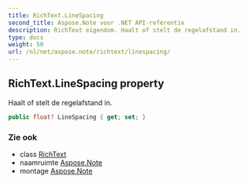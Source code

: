```yaml
---
title: RichText.LineSpacing
second_title: Aspose.Note voor .NET API-referentie
description: RichText eigendom. Haalt of stelt de regelafstand in.
type: docs
weight: 50
url: /nl/net/aspose.note/richtext/linespacing/
---
```

## RichText.LineSpacing property

Haalt of stelt de regelafstand in.

```csharp
public float? LineSpacing { get; set; }
```

### Zie ook

* class [RichText](../)
* naamruimte [Aspose.Note](../../richtext/)
* montage [Aspose.Note](../../../)


